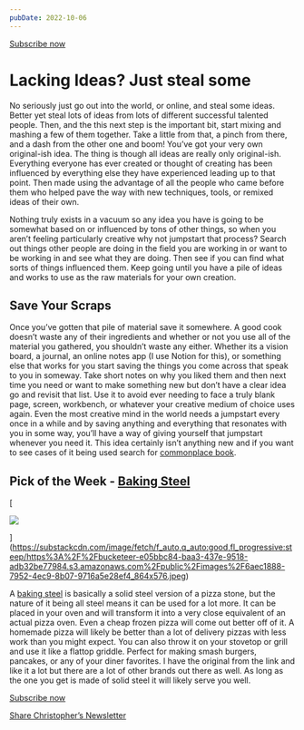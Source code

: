 ```yaml
---
pubDate: 2022-10-06
---
```


[Subscribe now](https://christopherpohlman.substack.com/subscribe?)

# Lacking Ideas? Just steal some

No seriously just go out into the world, or online, and steal some ideas. Better
yet steal lots of ideas from lots of different successful talented people. Then,
and the this next step is the important bit, start mixing and mashing a few of
them together. Take a little from that, a pinch from there, and a dash from the
other one and boom! You’ve got your very own original-ish idea. The thing is
though all ideas are really only original-ish. Everything everyone has ever
created or thought of creating has been influenced by everything else they have
experienced leading up to that point. Then made using the advantage of all the
people who came before them who helped pave the way with new techniques, tools,
or remixed ideas of their own.

Nothing truly exists in a vacuum so any idea you have is going to be somewhat
based on or influenced by tons of other things, so when you aren’t feeling
particularly creative why not jumpstart that process? Search out things other
people are doing in the field you are working in or want to be working in and
see what they are doing. Then see if you can find what sorts of things
influenced them. Keep going until you have a pile of ideas and works to use as
the raw materials for your own creation.

## Save Your Scraps

Once you’ve gotten that pile of material save it somewhere. A good cook doesn’t
waste any of their ingredients and whether or not you use all of the material
you gathered, you shouldn’t waste any either. Whether its a vision board, a
journal, an online notes app (I use Notion for this), or something else that
works for you start saving the things you come across that speak to you in
someway. Take short notes on why you liked them and then next time you need or
want to make something new but don’t have a clear idea go and revisit that list.
Use it to avoid ever needing to face a truly blank page, screen, workbench, or
whatever your creative medium of choice uses again. Even the most creative mind
in the world needs a jumpstart every once in a while and by saving anything and
everything that resonates with you in some way, you’ll have a way of giving
yourself that jumpstart whenever you need it. This idea certainly isn’t anything
new and if you want to see cases of it being used search for
[commonplace book](https://en.wikipedia.org/wiki/Commonplace_book).

## Pick of the Week - [Baking Steel](https://bakingsteel.com/)

[

![](https://bucketeer-e05bbc84-baa3-437e-9518-adb32be77984.s3.amazonaws.com/public/images/6aec1888-7952-4ec9-8b07-9716a5e28ef4_864x576.jpeg)

](https://substackcdn.com/image/fetch/f_auto,q_auto:good,fl_progressive:steep/https%3A%2F%2Fbucketeer-e05bbc84-baa3-437e-9518-adb32be77984.s3.amazonaws.com%2Fpublic%2Fimages%2F6aec1888-7952-4ec9-8b07-9716a5e28ef4_864x576.jpeg)

A [baking steel](https://bakingsteel.com/) is basically a solid steel version of
a pizza stone, but the nature of it being all steel means it can be used for a
lot more. It can be placed in your oven and will transform it into a very close
equivalent of an actual pizza oven. Even a cheap frozen pizza will come out
better off of it. A homemade pizza will likely be better than a lot of delivery
pizzas with less work than you might expect. You can also throw it on your
stovetop or grill and use it like a flattop griddle. Perfect for making smash
burgers, pancakes, or any of your diner favorites. I have the original from the
link and like it a lot but there are a lot of other brands out there as well. As
long as the one you get is made of solid steel it will likely serve you well.

[Subscribe now](https://christopherpohlman.substack.com/subscribe?)

[Share Christopher’s Newsletter](https://christopherpohlman.substack.com/?utm_source=substack&utm_medium=email&utm_content=share&action=share)
